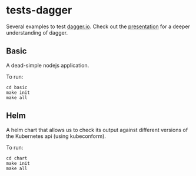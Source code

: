# tests-dagger

Several examples to test [dagger.io](https://dagger.io/). Check out the [presentation](presentation.pdf) for a deeper understanding of dagger.

## Basic

A dead-simple nodejs application. 

To run:

```
cd basic
make init
make all
```

## Helm

A helm chart that allows us to check its output against different versions of the Kubernetes api (using kubeconform). 

To run:

```
cd chart
make init
make all
```
